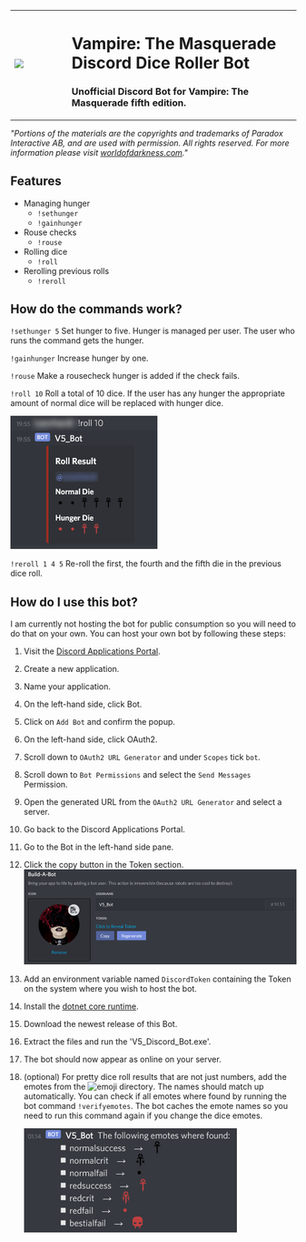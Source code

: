 <table>
<tr>
<td width="20%">
    <img src="https://github.com/e455a81e-d3ba-41a2-bc6d-7aafb1d9a5cd/V5_Discord_Bot/raw/master/Images/darkpack_black_logo.png">
</td>
<td>
<h1>Vampire: The Masquerade Discord Dice Roller Bot</h1>
<h3>Unofficial Discord Bot for Vampire: The Masquerade fifth edition.</h3>
</td>
</tr>
</table>

*"Portions of the materials are the copyrights and trademarks of Paradox Interactive AB, and are used with permission.
All rights reserved. For more information please visit [worldofdarkness.com](https://worldofdarkness.com/)."*

## Features
- Managing hunger
    - `!sethunger`
    - `!gainhunger`
- Rouse checks
    - `!rouse`
- Rolling dice
    - `!roll` 
- Rerolling previous rolls 
    - `!reroll`

## How do the commands work?

`!sethunger 5` Set hunger to five. Hunger is managed per user. The user who runs the command gets the hunger.

`!gainhunger` Increase hunger by one.

`!rouse` Make a rousecheck hunger is added if the check fails.

`!roll 10` Roll a total of 10 dice. If the user has any hunger the appropriate amount of normal dice will be replaced with hunger dice. 

![](https://github.com/LariscusObscurus/V5_Discord_Bot/raw/master/Images/roll.png)

`!reroll 1 4 5` Re-roll the first, the fourth and the fifth die in the previous dice roll.

## How do I use this bot?
I am currently not hosting the bot for public consumption so you will need to do that on your own.
You can host your own bot by following these steps:
1. Visit the [Discord Applications Portal](https://discordapp.com/developers/applications/).
2. Create a new application.
3. Name your application.
4. On the left-hand side, click Bot.
5. Click on `Add Bot` and confirm the popup.
6. On the left-hand side, click OAuth2.
7. Scroll down to `OAuth2 URL Generator` and under `Scopes` tick `bot`.
8. Scroll down to `Bot Permissions` and select the `Send Messages` Permission.
9. Open the generated URL from the `OAuth2 URL Generator` and select a server.
10. Go back to the Discord Applications Portal.
11. Go to the Bot in the left-hand side pane.
12. Click the copy button in the Token section. <img src="https://github.com/LariscusObscurus/V5_Discord_Bot/raw/master/Images/Token.png">
13. Add an environment variable named `DiscordToken` containing the Token on the system where you wish to host the bot.
14. Install the [dotnet core runtime](https://dotnet.microsoft.com/download).
15. Download the newest release of this Bot.
16. Extract the files and run the 'V5_Discord_Bot.exe'.
17. The bot should now appear as online on your server.
18. (optional) For pretty dice roll results that are not just numbers, add the emotes from the ![emoji directory](https://github.com/LariscusObscurus/V5_Discord_Bot/tree/master/Emojis). The names should match up automatically. You can check if all emotes where found by running the bot command `!verifyemotes`. 
    The bot caches the emote names so you need to run this command again if you change the dice emotes.
    
    ![](https://github.com/LariscusObscurus/V5_Discord_Bot/raw/master/Images/verify.png)
